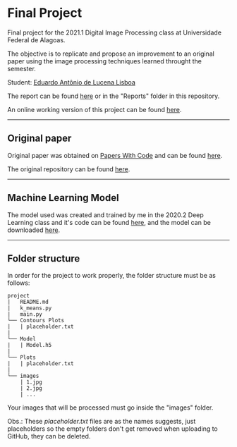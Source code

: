 # Final Project

Final project for the 2021.1 Digital Image Processing class at Universidade Federal de Alagoas.

The objective is to replicate and propose an improvement to an original paper using the image processing techniques learned throught the semester.

Student: [Eduardo Antônio de Lucena Lisboa][git_lisboa]

The report can be found [here][report_link] or in the "Reports" folder in this repository.

An online working version of this project can be found [here][colab_link].

---
## Original paper
Original paper was obtained on [Papers With Code][pwc] and can be found [here][original_paper].

The original repository can be found [here][original_repository].

---
## Machine Learning Model
The model used was created and trained by me in the 2020.2 Deep Learning class and it's code can be found [here][repo_dl], and the model can be downloaded [here][drive_model].

---
## Folder structure
In order for the project to work properly, the folder structure must be as follows:
```
project
|   README.md
|   k_means.py
|   main.py
└── Contours Plots
|   | placeholder.txt
|
└── Model
|   | Model.h5
|
└── Plots
|   | placeholder.txt
|
└── images
    | 1.jpg
    | 2.jpg
    | ...
```
Your images that will be processed must go inside the "images" folder.

Obs.: These _placeholder.txt_ files are as the names suggests, just placeholders so the empty folders don't get removed when uploading to GitHub, they can be deleted.


<!-- ----------------- -->
<!-- ----- LINKS ----- -->
<!-- ----------------- -->
[git_lisboa]: https://github.com/EduardoLisboa
[report_link]: https://drive.google.com/file/d/1N7TJI_0kJ7KFOfNB0iQt4bc7VVohjZhl/view?usp=sharing
[colab_link]: https://colab.research.google.com/drive/1v0PI4LmONUo15HBGZXIugtvfFfPVTRrW?usp=sharing

[pwc]: https://paperswithcode.com
[original_paper]: https://paperswithcode.com/paper/a-smartphone-application-to-detection-and
[original_repository]: https://github.com/FrexG/ycgcr_leaf_segmentation

[repo_dl]: https://github.com/EduardoLisboa/YCgCr_leaf_segmentation
[drive_model]: https://drive.google.com/file/d/19XuJ6hp1yPITohUcdyaha_BhsmeuXS2B/view?usp=sharing

